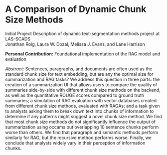 # A Comparison of Dynamic Chunk Size Methods
Initial Project Description of dynamic text-segmentation methods project at LAS-SCADS\
Jonathan Roig, Laura W. Dozal, Melissa J. Evans, and Lane Harrison

**Personal Contribution:** Foundational implementation of the RAG model and evaluation

*Abstract:* Sentences, paragraphs, and documents are often used as the standard chunk size for text embedding, but are any the optimal size for summarization and RAG tasks? We address this question in three parts: the creation of a summarization UI that allows users to compare the quality of summaries side-by-side with different chunk size methods on the backend, as well as the quantitative ROUGE scores compared to ground truth summaries; a simulation of RAG evaluation with vector databases created from different chunk size methods, evaluated with RAGAs; and a task given to analysts asking them to break down text into chunks of information to determine if any patterns might suggest a novel chunk size method. We find that most chunk size methods do not significantly influence the output of summarization using occams but overlapping 10 sentence chunks perform worse than others. We find that paragraph and semantic methods perform similarly for RAG, but the recursive method performs worse. Finally, we conclude that analysts widely vary in their perception of information chunks.

